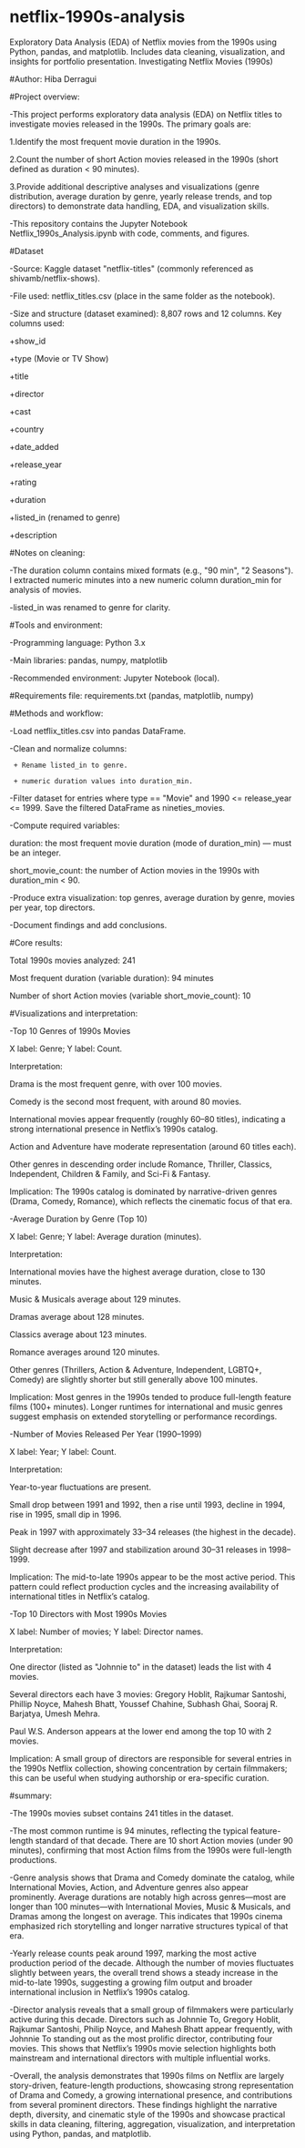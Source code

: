 # netflix-1990s-analysis
Exploratory Data Analysis (EDA) of Netflix movies from the 1990s using Python, pandas, and matplotlib. Includes data cleaning, visualization, and insights for portfolio presentation.
Investigating Netflix Movies (1990s)

#Author: Hiba Derragui

#Project overview:

-This project performs exploratory data analysis (EDA) on Netflix titles to investigate movies released in the 1990s. The primary goals are:

1.Identify the most frequent movie duration in the 1990s.

2.Count the number of short Action movies released in the 1990s (short defined as duration < 90 minutes).

3.Provide additional descriptive analyses and visualizations (genre distribution, average duration by genre, yearly release trends, and top directors) to demonstrate data handling, EDA, and visualization skills.

-This repository contains the Jupyter Notebook Netflix_1990s_Analysis.ipynb with code, comments, and figures.

#Dataset

-Source: Kaggle dataset "netflix-titles" (commonly referenced as shivamb/netflix-shows).

-File used: netflix_titles.csv (place in the same folder as the notebook).

-Size and structure (dataset examined): 8,807 rows and 12 columns. Key columns used:

+show_id

+type (Movie or TV Show)

+title

+director

+cast

+country

+date_added

+release_year

+rating

+duration

+listed_in (renamed to genre)

+description

#Notes on cleaning:

-The duration column contains mixed formats (e.g., "90 min", "2 Seasons"). I extracted numeric minutes into a new numeric column duration_min for analysis of movies.

-listed_in was renamed to genre for clarity.

#Tools and environment:

-Programming language: Python 3.x

-Main libraries: pandas, numpy, matplotlib

-Recommended environment: Jupyter Notebook (local).

#Requirements file: requirements.txt (pandas, matplotlib, numpy)

#Methods and workflow:

-Load netflix_titles.csv into pandas DataFrame.

-Clean and normalize columns:

     + Rename listed_in to genre.

     + numeric duration values into duration_min.

-Filter dataset for entries where type == "Movie" and 1990 <= release_year <= 1999. Save the filtered DataFrame as nineties_movies.

-Compute required variables:

duration: the most frequent movie duration (mode of duration_min) — must be an integer.

short_movie_count: the number of Action movies in the 1990s with duration_min < 90.

-Produce extra visualization: top genres, average duration by genre, movies per year, top directors.

-Document findings and add conclusions.

#Core results:

Total 1990s movies analyzed: 241

Most frequent duration (variable duration): 94 minutes

Number of short Action movies (variable short_movie_count): 10

#Visualizations and interpretation:

-Top 10 Genres of 1990s Movies

X label: Genre; Y label: Count.

Interpretation:

Drama is the most frequent genre, with over 100 movies.

Comedy is the second most frequent, with around 80 movies.

International movies appear frequently (roughly 60–80 titles), indicating a strong international presence in Netflix’s 1990s catalog.

Action and Adventure have moderate representation (around 60 titles each).

Other genres in descending order include Romance, Thriller, Classics, Independent, Children & Family, and Sci-Fi & Fantasy.

Implication: The 1990s catalog is dominated by narrative-driven genres (Drama, Comedy, Romance), which reflects the cinematic focus of that era.

-Average Duration by Genre (Top 10)

X label: Genre; Y label: Average duration (minutes).

Interpretation:

International movies have the highest average duration, close to 130 minutes.

Music & Musicals average about 129 minutes.

Dramas average about 128 minutes.

Classics average about 123 minutes.

Romance averages around 120 minutes.

Other genres (Thrillers, Action & Adventure, Independent, LGBTQ+, Comedy) are slightly shorter but still generally above 100 minutes.

Implication: Most genres in the 1990s tended to produce full-length feature films (100+ minutes). Longer runtimes for international and music genres suggest emphasis on extended storytelling or performance recordings.

-Number of Movies Released Per Year (1990–1999)

X label: Year; Y label: Count.

Interpretation:

Year-to-year fluctuations are present.

Small drop between 1991 and 1992, then a rise until 1993, decline in 1994, rise in 1995, small dip in 1996.

Peak in 1997 with approximately 33–34 releases (the highest in the decade).

Slight decrease after 1997 and stabilization around 30–31 releases in 1998–1999.

Implication: The mid-to-late 1990s appear to be the most active period. This pattern could reflect production cycles and the increasing availability of international titles in Netflix’s catalog.

-Top 10 Directors with Most 1990s Movies

X label: Number of movies; Y label: Director names.

Interpretation:

One director (listed as "Johnnie to" in the dataset) leads the list with 4 movies.

Several directors each have 3 movies: Gregory Hoblit, Rajkumar Santoshi, Phillip Noyce, Mahesh Bhatt, Youssef Chahine, Subhash Ghai, Sooraj R. Barjatya, Umesh Mehra.

Paul W.S. Anderson appears at the lower end among the top 10 with 2 movies.

Implication: A small group of directors are responsible for several entries in the 1990s Netflix collection, showing concentration by certain filmmakers; this can be useful when studying authorship or era-specific curation.

#summary:

-The 1990s movies subset contains 241 titles in the dataset.

-The most common runtime is 94 minutes, reflecting the typical feature-length standard of that decade.
There are 10 short Action movies (under 90 minutes), confirming that most Action films from the 1990s were full-length productions.

-Genre analysis shows that Drama and Comedy dominate the catalog, while International Movies, Action, and Adventure genres also appear prominently.
Average durations are notably high across genres—most are longer than 100 minutes—with International Movies, Music & Musicals, and Dramas among the longest on average.
This indicates that 1990s cinema emphasized rich storytelling and longer narrative structures typical of that era.

-Yearly release counts peak around 1997, marking the most active production period of the decade.
Although the number of movies fluctuates slightly between years, the overall trend shows a steady increase in the mid-to-late 1990s, suggesting a growing film output and broader international inclusion in Netflix’s 1990s catalog.

-Director analysis reveals that a small group of filmmakers were particularly active during this decade.
Directors such as Johnnie To, Gregory Hoblit, Rajkumar Santoshi, Philip Noyce, and Mahesh Bhatt appear frequently, with Johnnie To standing out as the most prolific director, contributing four movies.
This shows that Netflix’s 1990s movie selection highlights both mainstream and international directors with multiple influential works.

-Overall, the analysis demonstrates that 1990s films on Netflix are largely story-driven, feature-length productions, showcasing strong representation of Drama and Comedy, a growing international presence, and contributions from several prominent directors.
These findings highlight the narrative depth, diversity, and cinematic style of the 1990s and showcase practical skills in data cleaning, filtering, aggregation, visualization, and interpretation using Python, pandas, and matplotlib.
